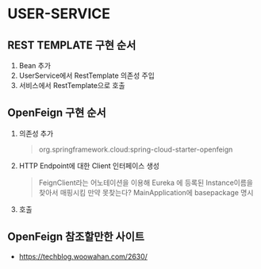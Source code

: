 # USER-SERVICE

## REST TEMPLATE 구현 순서
1. Bean 추가
2. UserService에서 RestTemplate 의존성 주입
3. 서비스에서 RestTemplate으로 호출

## OpenFeign 구현 순서
1. 의존성 추가
    > org.springframework.cloud:spring-cloud-starter-openfeign
2. HTTP Endpoint에 대한 Client 인터페이스 생성
    > FeignClient라는 어노테이션을 이용해 Eureka 에 등록된 Instance이름을 찾아서 매핑시킴
    > 만약 못찾는다? MainApplication에 basepackage 명시
3. 호출

## OpenFeign 참조할만한 사이트
- https://techblog.woowahan.com/2630/
